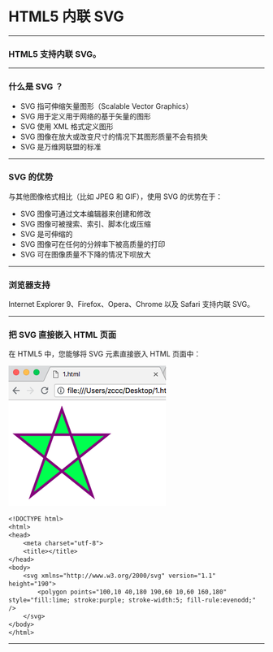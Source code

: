 # HTML5 内联 SVG

---

### HTML5 支持内联 SVG。

---

### 什么是 SVG ？

* SVG 指可伸缩矢量图形（Scalable Vector Graphics）
* SVG 用于定义用于网络的基于矢量的图形
* SVG 使用 XML 格式定义图形
* SVG 图像在放大或改变尺寸的情况下其图形质量不会有损失
* SVG 是万维网联盟的标准

---

### SVG 的优势

与其他图像格式相比（比如 JPEG 和 GIF），使用 SVG 的优势在于：

* SVG 图像可通过文本编辑器来创建和修改
* SVG 图像可被搜索、索引、脚本化或压缩
* SVG 是可伸缩的
* SVG 图像可在任何的分辨率下被高质量的打印
* SVG 可在图像质量不下降的情况下呗放大

---

### 浏览器支持

Internet Explorer 9、Firefox、Opera、Chrome 以及 Safari 支持内联 SVG。

---

### 把 SVG 直接嵌入 HTML 页面

在 HTML5 中，您能够将 SVG 元素直接嵌入 HTML 页面中：

![svg](img/svg.png)

```
<!DOCTYPE html>
<html>
<head>
    <meta charset="utf-8">
    <title></title>
</head>
<body>
    <svg xmlns="http://www.w3.org/2000/svg" version="1.1" height="190">
        <polygon points="100,10 40,180 190,60 10,60 160,180" style="fill:lime; stroke:purple; stroke-width:5; fill-rule:evenodd;" />
    </svg>
</body>
</html>
```

---

